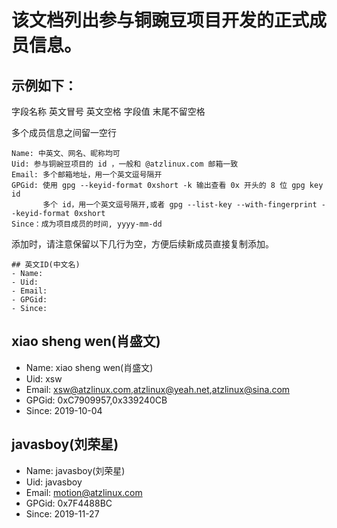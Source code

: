 # 该文档列出参与铜豌豆项目开发的正式成员信息。

## 示例如下：

字段名称 英文冒号 英文空格 字段值 末尾不留空格

多个成员信息之间留一空行
```text
Name: 中英文、网名、昵称均可
Uid: 参与铜豌豆项目的 id ，一般和 @atzlinux.com 邮箱一致
Email: 多个邮箱地址，用一个英文逗号隔开
GPGid: 使用 gpg --keyid-format 0xshort -k 输出查看 0x 开头的 8 位 gpg key id
       多个 id，用一个英文逗号隔开,或者 gpg --list-key --with-fingerprint --keyid-format 0xshort
Since：成为项目成员的时间, yyyy-mm-dd
```
添加时，请注意保留以下几行为空，方便后续新成员直接复制添加。
```text
## 英文ID(中文名)
- Name:
- Uid:
- Email:
- GPGid:
- Since:
```
## xiao sheng wen(肖盛文)
- Name: xiao sheng wen(肖盛文)
- Uid: xsw
- Email: xsw@atzlinux.com,atzlinux@yeah.net,atzlinux@sina.com
- GPGid: 0xC7909957,0x339240CB
- Since: 2019-10-04
## javasboy(刘荣星)
- Name: javasboy(刘荣星)
- Uid: javasboy
- Email: motion@atzlinux.com
- GPGid: 0x7F4488BC
- Since: 2019-11-27